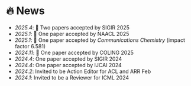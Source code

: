 # 🔥 News
- *2025.4*: 🎉 Two papers accepted by SIGIR 2025
- *2025.1*: 🎉 One paper accepted by NAACL 2025
- *2025.1*: 🎉 One paper accepted by *Communications Chemistry* (impact factor 6.581)
- *2024.11*: 🎉 One paper accepted by COLING 2025
- *2024.4*: One paper accepted by SIGIR 2024
- *2024.4*: One paper accepted by IJCAI 2024
- *2024.2*: Invited to be Action Editor for ACL and ARR Feb
- *2024.1*: Invited to be a Reviewer for ICML 2024
